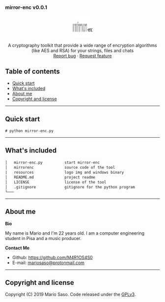 ### mirror-enc v0.0.1

<p align="center">
  <a href="https://github.com/M4R1OS4S0/mirror-enc">
    <img src="https://github.com/M4R1OS4S0/mirror-enc/blob/master/resources/logo.jpg" alt="Logo" width=72 height=72>
  </a>

  <p align="center">
    A cryptography toolkit that provide a wide range of encryption algorithms (like AES and RSA) for your strings, files and chats
    <br>
    <a href="https://github.com/M4R1OS4S0/mirror-enc/issues/new?template=bug.md">Report bug</a>
    ·
    <a href="https://github.com/M4R1OS4S0/mirror-enc/issues/new?template=feature.md&labels=feature">Request feature</a>
  </p>
</p>


## Table of contents

- [Quick start](#quick-start)
- [What's included](#whats-included)
- [About me](#about-me)
- [Copyright and license](#copyright-and-license)

--------------------------------------------------------------------------------

## Quick start

```  
# python mirror-enc.py  
```

--------------------------------------------------------------------------------

## What's included

```
│   mirror-enc.py          start mirror-enc
│   mirrorenc              source code of the tool
|   resources              logo img and windows binary
│   README.md              project readme
│   LICENSE                license of the tool
│   .gitignore             gitignore for the python program   
└───
```

--------------------------------------------------------------------------------

## About me

**Bio**

My name is Mario and I'm 22 years old. I am a computer engineering student in Pisa and a music producer.

**Contact Me**

- Github: <https://github.com/M4R1OS4S0>
- E-mail: mariosaso@protonmail.com

--------------------------------------------------------------------------------

## Copyright and license

Copyright (C) 2019 Mario Saso. Code released under the [GPLv3](https://github.com/M4R1OS4S0/mirror-enc/blob/master/LICENSE).
